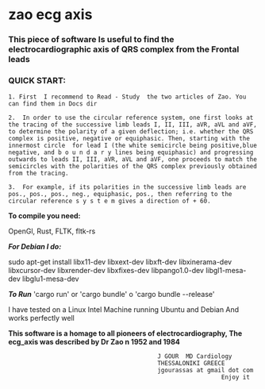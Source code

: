 # zao ecg axis

###  This piece of software Is useful to find the electrocardiographic axis of QRS complex from the Frontal leads

### QUICK START: 

    1. First  I recommend to Read - Study  the two articles of Zao. You can find them in Docs dir 

    2.  In order to use the circular reference system, one first looks at the tracing of the successive limb leads I, II, III, aVR, aVL and aVF, to determine the polarity of a given deflection; i.e. whether the QRS complex is positive, negative or equiphasic. Then, starting with the innermost circle  for lead I (the white semicircle being positive,blue negative, and b o u n d a r y lines being equiphasic) and progressing outwards to leads II, III, aVR, aVL and aVF, one proceeds to match the semicircles with the polarities of the QRS complex previously obtained from the tracing.

    3.  For example, if its polarities in the successive limb leads are pos., pos., pos., neg., equiphasic, pos., then referring to the circular reference s y s t e m gives a direction of + 60. 


**To compile you need:**

OpenGl, Rust, FLTK, fltk-rs 

***For Debian I do:*** 

 sudo apt-get install libx11-dev libxext-dev libxft-dev 
libxinerama-dev libxcursor-dev libxrender-dev libxfixes-dev libpango1.0-dev 
libgl1-mesa-dev libglu1-mesa-dev

***To  Run***
'cargo run' or 'cargo bundle' o 'cargo bundle --release'

I have tested on a Linux Intel Machine running Ubuntu and Debian
  And works perfectly well


**This software is a homage to all pioneers of electrocardiography, The ecg_axis was described by Dr Zao n 1952 and 1984**


                                              J GOUR  MD Cardiology
                                              THESSALONIKI GREECE
                                              jgourassas at gmail dot com
                                                                Enjoy it

